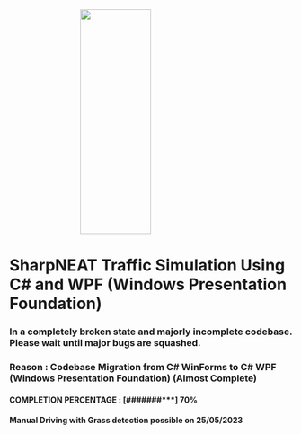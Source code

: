 <img src="https://github.com/cbinju23/SharpNEAT_Traffic_Simulation_Using_C-Sharp/blob/master/NEATDrive_WPF/Resources/Images/Logos/TrinityLogo.png" width="300" height="400" class="center">
<style>
.center {
  display: block;
  margin-left: auto;
  margin-right: auto;
  width: 50%;
}
</style>

# SharpNEAT Traffic Simulation Using C# and WPF (Windows Presentation Foundation)
### In a completely broken state and majorly incomplete codebase. Please wait until major bugs are squashed.
### Reason : Codebase Migration from C# WinForms to C# WPF (Windows Presentation Foundation) (Almost Complete)
#### COMPLETION PERCENTAGE : [#######***] 70%
#### Manual Driving with Grass detection possible on 25/05/2023
